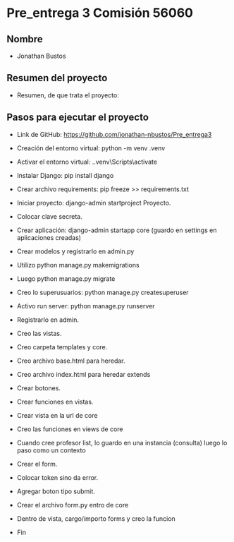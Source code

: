 # Pre_entrega 3 Comisión 56060

## Nombre

- Jonathan Bustos

## Resumen del proyecto

- Resumen, de que trata el proyecto:

## Pasos para ejecutar el proyecto

- Link de GitHub: https://github.com/jonathan-nbustos/Pre_entrega3

- Creación del entorno virtual: python -m venv .venv
- Activar el entorno virtual: .\.venv\Scripts\activate
- Instalar Django: pip install django 

- Crear archivo requirements: pip freeze >> requirements.txt
- Iniciar proyecto: django-admin startproject Proyecto.
- Colocar clave secreta.

- Crear aplicación: django-admin  startapp core (guardo en settings en aplicaciones creadas)

- Crear modelos y registrarlo en admin.py

- Utilizo python manage.py makemigrations
- Luego python manage.py migrate  

- Creo lo superusuarios: python manage.py createsuperuser

- Activo run server: python manage.py runserver
- Registrarlo en admin.

- Creo las vistas.
- Creo carpeta templates y core.

- Creo archivo base.html para heredar.
- Creo archivo index.html para heredar extends

- Crear botones.
- Crear funciones en vistas.
- Crear vista en la url de core
- Creo las funciones en views de core
 - Cuando cree profesor list, lo guardo en una instancia (consulta) luego lo paso como un contexto

- Crear el form.
- Colocar token sino da error.
- Agregar boton tipo submit.
- Crear el archivo form.py entro de core
- Dentro de vista, cargo/importo forms y creo la funcion
- Fin
